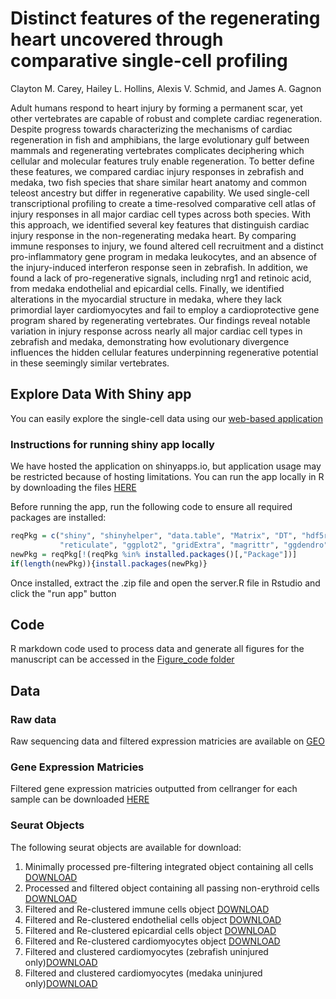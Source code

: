 # Distinct features of the regenerating heart uncovered through comparative single-cell profiling
Clayton M. Carey, Hailey L. Hollins, Alexis V. Schmid, and James A. Gagnon

Adult humans respond to heart injury by forming a permanent scar, yet other vertebrates are capable of robust and complete cardiac regeneration. Despite progress towards characterizing the mechanisms of cardiac regeneration in fish and amphibians, the large evolutionary gulf between mammals and regenerating vertebrates complicates deciphering which cellular and molecular features truly enable regeneration. To better define these features, we compared cardiac injury responses in zebrafish and medaka, two fish species that share similar heart anatomy and common teleost ancestry but differ in regenerative capability. We used single-cell transcriptional profiling to create a time-resolved comparative cell atlas of injury responses in all major cardiac cell types across both species. With this approach, we identified several key features that distinguish cardiac injury response in the non-regenerating medaka heart. By comparing immune responses to injury, we found altered cell recruitment and a distinct pro-inflammatory gene program in medaka leukocytes, and an absence of the injury-induced interferon response seen in zebrafish. In addition, we found a lack of pro-regenerative signals, including nrg1 and retinoic acid, from medaka endothelial and epicardial cells. Finally, we identified alterations in the myocardial structure in medaka, where they lack primordial layer cardiomyocytes and fail to employ a cardioprotective gene program shared by regenerating vertebrates. Our findings reveal notable variation in injury response across nearly all major cardiac cell types in zebrafish and medaka, demonstrating how evolutionary divergence influences the hidden cellular features underpinning regenerative potential in these seemingly similar vertebrates.
	
## Explore Data With Shiny app

You can easily explore the single-cell data using our [web-based application](https://clay-carey.shinyapps.io/shinyappmulti2/)


### Instructions for running shiny app locally 

We have hosted the application on shinyapps.io, but application usage may be restricted because of hosting limitations. You can run the app locally in R by downloading the files [HERE](https://drive.google.com/file/d/1_ozLnMI0p6lKsDA3-HJK5Kk_g3bUTLNk/view?usp=sharing) 

Before running the app, run the following code to ensure all required packages are installed: 

``` r
reqPkg = c("shiny", "shinyhelper", "data.table", "Matrix", "DT", "hdf5r", 
           "reticulate", "ggplot2", "gridExtra", "magrittr", "ggdendro")
newPkg = reqPkg[!(reqPkg %in% installed.packages()[,"Package"])]
if(length(newPkg)){install.packages(newPkg)}
```

Once installed, extract the .zip file and open the server.R file in Rstudio and click the "run app" button

## Code
R markdown code used to process data and generate all figures for the manuscript can be accessed in the [Figure_code folder](https://github.com/clay-carey/medaka_zebrafish_regeneration/tree/master/Figure_code)

## Data

### Raw data
Raw sequencing data and filtered expression matricies are available on [GEO](https://www.ncbi.nlm.nih.gov/geo/query/acc.cgi?acc=GSE262689)

### Gene Expression Matricies

Filtered gene expression matricies outputted from cellranger for each sample can be downloaded [HERE](https://drive.google.com/file/d/1xyXq2gEw2FoUiTgZ2ASK8SgNoF0Ty5Ep/view?usp=sharing) 

### Seurat Objects

The following seurat objects are available for download:

1. Minimally processed pre-filtering integrated object containing all cells [DOWNLOAD](https://drive.google.com/file/d/1tfOJucadM0K_H71mBHMEIAkovb3zXBoy/view?usp=sharing)
2. Processed and filtered object containing all passing non-erythroid cells [DOWNLOAD](https://drive.google.com/file/d/1BDY7xhIuDlJBV5UAQ8brCN6rxLN6wtsX/view?usp=sharing)
3. Filtered and Re-clustered immune cells object [DOWNLOAD](https://drive.google.com/file/d/1_g7X8x0v4JgfL6wBZdNZUQbRVKRq1EGa/view?usp=sharing)
4. Filtered and Re-clustered endothelial cells object [DOWNLOAD](https://drive.google.com/file/d/1xfEOwRVPS0TzkYHl_zKJeBceXcNYHLg2/view?usp=sharing)
5. Filtered and Re-clustered epicardial cells object [DOWNLOAD](https://drive.google.com/file/d/14cxubuzqTuU35q_NBlORmunwlXjdGegQ/view?usp=sharing)
6. Filtered and Re-clustered cardiomyocytes object [DOWNLOAD](https://drive.google.com/file/d/1GoV6nmDHoeOnAw68kLYfmUit2XQUK3YR/view?usp=sharing)
7. Filtered and clustered cardiomyocytes (zebrafish uninjured only)[DOWNLOAD](https://drive.google.com/file/d/1wXLuwvISGBHkXH7lArK3qdkLsizWmDUG/view?usp=sharing)
8. Filtered and clustered cardiomyocytes (medaka uninjured only)[DOWNLOAD](https://drive.google.com/file/d/1DQUlaI8tCJsv-Gg85LcCY4c6I7aQybr4/view?usp=sharing)